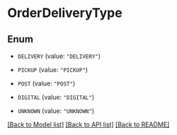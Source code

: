 # OrderDeliveryType

## Enum


* `DELIVERY` (value: `"DELIVERY"`)

* `PICKUP` (value: `"PICKUP"`)

* `POST` (value: `"POST"`)

* `DIGITAL` (value: `"DIGITAL"`)

* `UNKNOWN` (value: `"UNKNOWN"`)


[[Back to Model list]](../README.md#documentation-for-models) [[Back to API list]](../README.md#documentation-for-api-endpoints) [[Back to README]](../README.md)


